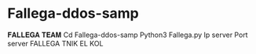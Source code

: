# Fallega-ddos-samp
𝐅𝐀𝐋𝐋𝐄𝐆𝐀 𝐓𝐄𝐀𝐌
Cd Fallega-ddos-samp
Python3 Fallega.py
Ip server
Port server
FALLEGA TNIK EL KOL 
